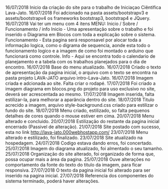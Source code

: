 16/07/2018 Inicio da criação do site para o trabalho de Iniciaçao Ciêntifica Lava-Jato.
16/07/2018 Foi adcionado na pasta assets/bootstrapv3 e assets/bootstrapv4 os frameworks bootstrap3, bootstrap4 e JQuery.
16/07/2018 Vai ter um menu com 4 itens MENU: Inicio / Sobre / Funcionamento / info
    Inicio - Uma apresentação sobre o trabalho e foi inserido o Diagrama em Blocos com toda a explicação sobre o sistema.
    Funcionamento - Esta pagina será responsavel por alocar toda a informação logica, como o digrama de sequencia, 
                    aonde esta todo o funcionamento logico e a imagem de como foi montado o arduino que funcionará como controle.
    Info - Aqui se encontra todo o calendario de planejamento e a tabela com os trabalhos planejados para o dia de encontro.
16/07/2018 Base do menu atualizado.
16/07/2018 Criado o texto de apresentação da pagina inicial, o arquivo com o texto se encontra na pasta projeto LAVA-JATO arquivo intro-Lava-Jato.
16/07/2018 Imagem criada e adcionada ao site. Falta criar o rodapé.
17/07/2018 Foi criado a imagem diagrama em blocos.png do projeto para uso exclusivo no site, deverá ser acrescentada ao mesmo.
17/07/2018 Imagem inserida, falta estilizar-la, para melhorar a aparância dentro do site.
18/07/2018 Titulo acrecido a imagem, arquivo style-background.css criado para estilizar o fundo do site.
18/07/2018 Menu criado, estilizado, so falta pequenos detalhes de cores quando o mouse estiver em cima.
20/07/2018 Menu alterado e concluido.
20/07/2018 Estilização do restante da pagina inicial encerrado (Passivel de alteração).
21/07/2018 Site postado com sucesso, esta no link http://lava-jato.000webhostapp.com/
23/07/2018 Menu alterado e estilizado, foi finalizado.
23/07/2018 Site atualizado na hospedagem.
24/07/2018 Codigo estava dando erros, foi concertado.
25/07/2018 Imagem do diagrama atualizado, foi almentado o seu tamanho.
25/07/2018 Organização do site alterado, foi organizado de forma que, possa ocupar mais a área da pagina.
25/07/2018 Ouve alterações no comportamento da fonte do texto do titulo da imagem, para ficar responsiva.
27/07/2018 O texto da pagina inicial foi alterado para ser inserido na pagina inicial.
27/07/2018 Referencia dos componentes do sistema terminado, poderá haver alterações.